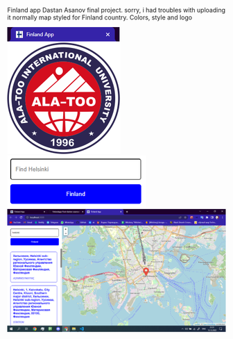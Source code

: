 Finland app Dastan Asanov final project.
sorry, i had troubles with uploading it normally
map styled for Finland country. Colors, style and logo 

![Image of project](https://github.com/nedastan/finlandapp-final-dastan-asanov/blob/main/3.png)
![Image of project](https://github.com/nedastan/finlandapp-final-dastan-asanov/blob/main/5.png)
![Image of project](https://github.com/nedastan/finlandapp-final-dastan-asanov/blob/main/2.png)
![Image of project](https://github.com/nedastan/finlandapp-final-dastan-asanov/blob/main/4.png)
